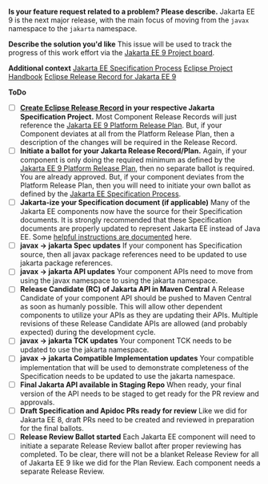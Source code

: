 
**Is your feature request related to a problem? Please describe.**
Jakarta EE 9 is the next major release, with the main focus of moving from the ```javax``` namespace to the ```jakarta``` namespace.

**Describe the solution you'd like**
This issue will be used to track the progress of this work effort via the [Jakarta EE 9 Project board](https://github.com/orgs/eclipse-ee4j/projects/17).

**Additional context**
[Jakarta EE Specification Process](https://jakarta.ee/about/jesp/)
[Eclipse Project Handbook](https://www.eclipse.org/projects/handbook/#release)
[Eclipse Release Record for Jakarta EE 9](https://projects.eclipse.org/projects/ee4j.jakartaee-platform/releases/9)

**ToDo**
- [ ] **[Create Eclipse Release Record](https://www.eclipse.org/projects/handbook/#pmi-commands-release) in your respective Jakarta Specification Project.**
 Most Component Release Records will just reference the [Jakarta EE 9 Platform Release Plan](https://eclipse-ee4j.github.io/jakartaee-platform/jakartaee9/JakartaEE9ReleasePlan).  But, if your Component deviates at all from the Platform Release Plan, then a description of the changes will be required in the Release Record.
- [ ] **Initiate a ballot for your Jakarta Release Record/Plan.**
 Again, if your component is only doing the required minimum as defined by the [Jakarta EE 9 Platform Release Plan](https://eclipse-ee4j.github.io/jakartaee-platform/jakartaee9/JakartaEE9ReleasePlan), then no separate ballot is required.  You are already approved.  But, if your component deviates from the Platform Release Plan, then you will need to initiate your own ballot as defined by the [Jakarta EE Specification Process](https://jakarta.ee/about/jesp/).
- [ ] **Jakarta-ize your Specification document (if applicable)**
 Many of the Jakarta EE components now have the source for their Specification documents.  It is strongly recommended that these Specification documents are properly updated to represent Jakarta EE instead of Java EE.  Some [helpful instructions are documented](https://github.com/jakartaee/specification-committee/blob/master/steps_javaee_to_jakartaee.adoc) here.
- [ ] **javax -> jakarta Spec updates**
 If your component has Specification source, then all javax package references need to be updated to use jakarta package references.
- [ ] **javax -> jakarta API updates**
 Your component APIs need to move from using the javax namespace to using the jakarta namespace.
- [ ] **Release Candidate (RC) of Jakarta API in Maven Central**
 A Release Candidate of your component API should be pushed to Maven Central as soon as humanly possible.  This will allow other dependent components to utilize your APIs as they are updating their APIs.  Multiple revisions of these Release Candidate APIs are allowed (and probably expected) during the development cycle.
- [ ] **javax -> jakarta TCK updates**
 Your component TCK needs to be updated to use the jakarta namespace.
- [ ] **javax -> jakarta Compatible Implementation updates**
 Your compatible implementation that will be used to demonstrate completeness of the Specification needs to be updated to use the jakarta namespace.
- [ ] **Final Jakarta API available in Staging Repo**
 When ready, your final version of the API needs to be staged to get ready for the PR review and approvals.
- [ ] **Draft Specification and Apidoc PRs ready for review**
 Like we did for Jakarta EE 8, draft PRs need to be created and reviewed in preparation for the final ballots.
- [ ] **Release Review Ballot started**
 Each Jakarta EE component will need to initiate a separate Release Review ballot after proper reviewing has completed.  To be clear, there will not be a blanket Release Review for all of Jakarta EE 9 like we did for the Plan Review.  Each component needs a separate Release Review.

